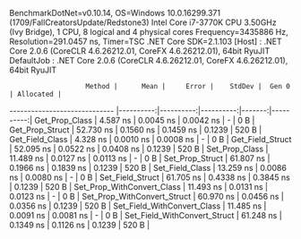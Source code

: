 
BenchmarkDotNet=v0.10.14, OS=Windows 10.0.16299.371 (1709/FallCreatorsUpdate/Redstone3)
Intel Core i7-3770K CPU 3.50GHz (Ivy Bridge), 1 CPU, 8 logical and 4 physical cores
Frequency=3435886 Hz, Resolution=291.0457 ns, Timer=TSC
.NET Core SDK=2.1.103
  [Host]     : .NET Core 2.0.6 (CoreCLR 4.6.26212.01, CoreFX 4.6.26212.01), 64bit RyuJIT
  DefaultJob : .NET Core 2.0.6 (CoreCLR 4.6.26212.01, CoreFX 4.6.26212.01), 64bit RyuJIT


                       Method |      Mean |     Error |    StdDev |  Gen 0 | Allocated |
----------------------------- |----------:|----------:|----------:|-------:|----------:|
               Get_Prop_Class |  4.587 ns | 0.0045 ns | 0.0042 ns |      - |       0 B |
              Get_Prop_Struct | 52.730 ns | 0.1560 ns | 0.1459 ns | 0.1239 |     520 B |
              Get_Field_Class |  4.328 ns | 0.0010 ns | 0.0008 ns |      - |       0 B |
             Get_Field_Struct | 52.095 ns | 0.0522 ns | 0.0408 ns | 0.1239 |     520 B |
               Set_Prop_Class | 11.489 ns | 0.0127 ns | 0.0113 ns |      - |       0 B |
              Set_Prop_Struct | 61.807 ns | 0.1966 ns | 0.1839 ns | 0.1239 |     520 B |
              Set_Field_Class | 13.259 ns | 0.0086 ns | 0.0080 ns |      - |       0 B |
             Set_Field_Struct | 61.705 ns | 0.4338 ns | 0.3845 ns | 0.1239 |     520 B |
   Set_Prop_WithConvert_Class | 11.493 ns | 0.0131 ns | 0.0123 ns |      - |       0 B |
  Set_Prop_WithConvert_Struct | 60.970 ns | 0.0456 ns | 0.0356 ns | 0.1239 |     520 B |
  Set_Field_WithConvert_Class | 11.485 ns | 0.0091 ns | 0.0081 ns |      - |       0 B |
 Set_Field_WithConvert_Struct | 61.248 ns | 0.1349 ns | 0.1126 ns | 0.1239 |     520 B |
